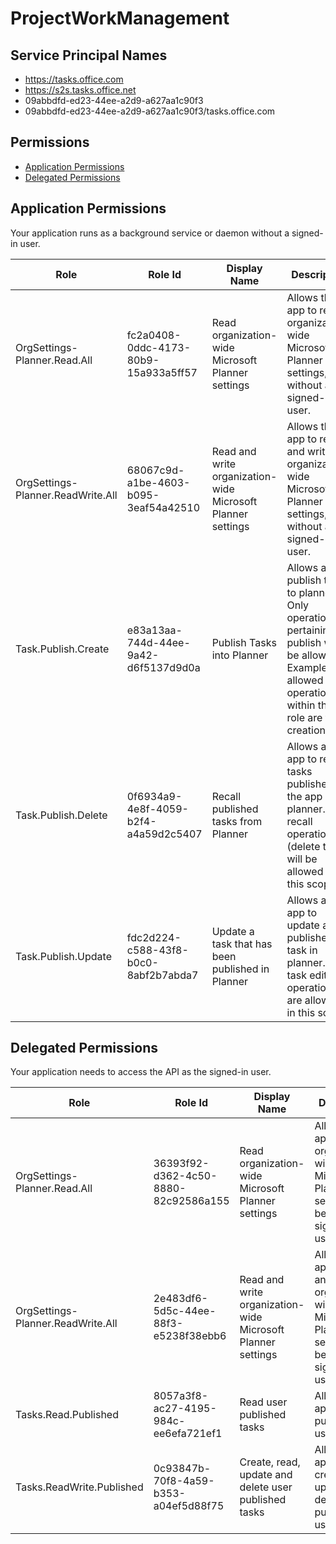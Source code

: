 # ProjectWorkManagement
## Service Principal Names
- https://tasks.office.com
- https://s2s.tasks.office.net
- 09abbdfd-ed23-44ee-a2d9-a627aa1c90f3
- 09abbdfd-ed23-44ee-a2d9-a627aa1c90f3/tasks.office.com

 ## Permissions
- [Application Permissions](#application-permissions)
- [Delegated Permissions](#delegated-permissions)

## Application Permissions
Your application runs as a background service or daemon without a signed-in user.

| Role | Role Id | Display Name | Description |
|---|---|---|---|
| OrgSettings-Planner.Read.All | fc2a0408-0ddc-4173-80b9-15a933a5ff57 | Read organization-wide Microsoft Planner settings | Allows the app to read organization-wide Microsoft Planner settings, without a signed-in user. |
| OrgSettings-Planner.ReadWrite.All | 68067c9d-a1be-4603-b095-3eaf54a42510 | Read and write organization-wide Microsoft Planner settings | Allows the app to read and write organization-wide Microsoft Planner settings, without a signed-in user. |
| Task.Publish.Create | e83a13aa-744d-44ee-9a42-d6f5137d9d0a | Publish Tasks into Planner | Allows app to publish tasks to planner. Only operations pertaining to publish will be allowed. Examples of allowed operations within this role are task creation.  |
| Task.Publish.Delete | 0f6934a9-4e8f-4059-b2f4-a4a59d2c5407 | Recall published tasks from Planner | Allows an app to recall tasks published by the app in planner. Only recall operations (delete task) will be allowed in this scope. |
| Task.Publish.Update | fdc2d224-c588-43f8-b0c0-8abf2b7abda7 | Update a task that has been published in Planner | Allows an app to update a published task in planner. Only task edit operations are allowed in this scope. |

## Delegated Permissions
Your application needs to access the API as the signed-in user. 

| Role | Role Id | Display Name | Description |
|---|---|---|---|
| OrgSettings-Planner.Read.All | 36393f92-d362-4c50-8880-82c92586a155 | Read organization-wide Microsoft Planner settings | Allows the app to read organization-wide Microsoft Planner settings on behalf of the signed-in user. |
| OrgSettings-Planner.ReadWrite.All | 2e483df6-5d5c-44ee-88f3-e5238f38ebb6 | Read and write organization-wide Microsoft Planner settings | Allows the app to read and write organization-wide Microsoft Planner settings on behalf of the signed-in user. |
| Tasks.Read.Published | 8057a3f8-ac27-4195-984c-ee6efa721ef1 | Read user published tasks | Allows an app to read published user tasks |
| Tasks.ReadWrite.Published | 0c93847b-70f8-4a59-b353-a04ef5d88f75 | Create, read, update and delete user published tasks | Allows an app to read, create, update and delete published user tasks |

